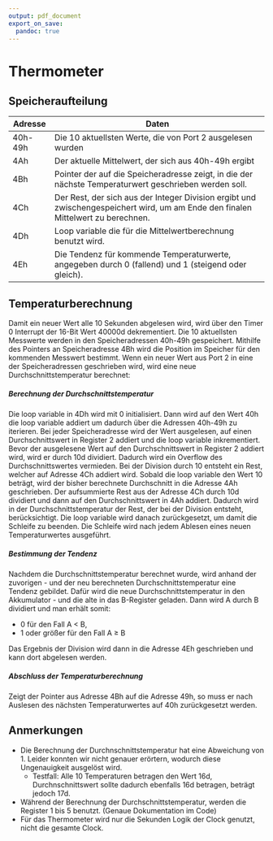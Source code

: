 ```yaml
---
output: pdf_document
export_on_save:
  pandoc: true
---
```


# Thermometer

## Speicheraufteilung
|Adresse|Daten|
--- | --- |
|40h-49h|Die 10 aktuellsten Werte, die von Port 2 ausgelesen wurden|
|4Ah|Der aktuelle Mittelwert, der sich aus 40h-49h ergibt|
|4Bh|Pointer der auf die Speicheradresse zeigt, in die der nächste Temperaturwert geschrieben werden soll.|
|4Ch|Der Rest, der sich aus der Integer Division ergibt und zwischengespeichert wird, um am Ende den finalen Mittelwert zu berechnen.|
|4Dh|Loop variable die für die Mittelwertberechnung benutzt wird.|
|4Eh|Die Tendenz für kommende Temperaturwerte, angegeben durch 0 (fallend) und 1 (steigend oder gleich).|

## Temperaturberechnung

Damit ein neuer Wert alle 10 Sekunden abgelesen wird, wird über den Timer 0 Interrupt der 16-Bit Wert 40000d dekrementiert. Die 10 aktuellsten Messwerte werden in den Speicheradressen 40h-49h gespeichert. Mithilfe des Pointers an Speicheradresse 4Bh wird die Position im Speicher für den kommenden Messwert bestimmt. Wenn ein neuer Wert aus Port 2 in eine der Speicheradressen geschrieben wird, wird eine neue Durchschnittstemperatur berechnet:

##### Berechnung der Durchschnittstemperatur

Die loop variable in 4Dh wird mit 0 initialisiert. Dann wird auf den Wert 40h die loop variable addiert um dadurch über die Adressen 40h-49h zu iterieren. Bei jeder Speicheradresse wird der Wert ausgelesen, auf einen Durchschnittswert in Register 2 addiert und die loop variable inkrementiert. Bevor der ausgelesene Wert auf den Durchschnittswert in Register 2 addiert wird, wird er durch 10d dividiert. Dadurch wird ein Overflow des Durchschnittswertes vermieden. Bei der Division durch 10 entsteht ein Rest, welcher auf Adresse 4Ch addiert wird. Sobald die loop variable den Wert 10 beträgt, wird der bisher berechnete Durchschnitt in die Adresse 4Ah geschrieben. Der aufsummierte Rest aus der Adresse 4Ch durch 10d dividiert und dann auf den Durchschnittswert in 4Ah addiert. Dadurch wird in der Durchschnittstemperatur der Rest, der bei der Division entsteht, berücksichtigt. Die loop variable wird danach zurückgesetzt, um damit die Schleife zu beenden. Die Schleife wird nach jedem Ablesen eines neuen Temperaturwertes ausgeführt.

##### Bestimmung der Tendenz

Nachdem die Durchschnittstemperatur berechnet wurde, wird anhand der zuvorigen - und der neu berechneten Durchschnittstemperatur eine Tendenz gebildet. Dafür wird die neue Durchschnittstemperatur in den Akkumulator - und die alte in das B-Register geladen. Dann wird A durch B dividiert und man erhält somit:
- 0 für den Fall A < B,
- 1 oder größer für den Fall A $\geq$ B

Das Ergebnis der Division wird dann in die Adresse 4Eh geschrieben und kann dort abgelesen werden.

##### Abschluss der Temperaturberechnung

Zeigt der Pointer aus Adresse 4Bh auf die Adresse 49h, so muss er nach Auslesen des nächsten Temperaturwertes auf 40h zurückgesetzt werden.

## Anmerkungen

- Die Berechnung der Durchnschnittstemperatur hat eine Abweichung von 1. Leider konnten wir nicht genauer erörtern, wodurch diese Ungenauigkeit ausgelöst wird.
    - Testfall: Alle 10 Temperaturen betragen den Wert 16d, Durchnschnittswert sollte dadurch ebenfalls 16d betragen, beträgt jedoch 17d.
- Während der Berechnung der Durchschnittstemperatur, werden die Register 1 bis 5 benutzt. (Genaue Dokumentation im Code)
- Für das Thermometer wird nur die Sekunden Logik der Clock genutzt, nicht die gesamte Clock. 